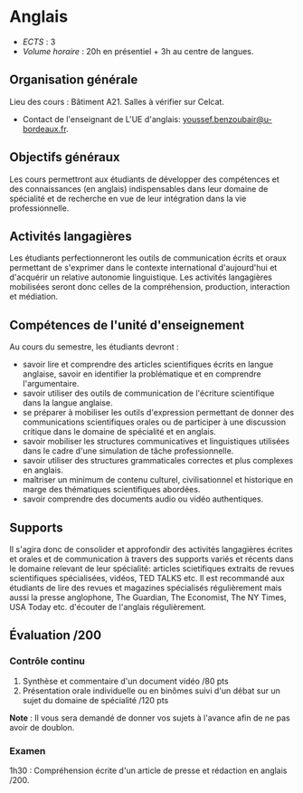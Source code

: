 # Anglais

* *ECTS* : 3
* *Volume horaire* : 20h en présentiel + 3h  au centre de langues.

## Organisation générale

Lieu des cours : Bâtiment A21. Salles à vérifier sur Celcat.

* Contact de l'enseignant de L'UE d'anglais: [youssef.benzoubair@u-bordeaux.fr](youssef.benzoubair@u-bordeaux.fr).

## Objectifs généraux

Les cours permettront aux étudiants de développer des compétences et des connaissances (en anglais) indispensables dans leur domaine de spécialité et de recherche en vue de leur intégration dans la vie professionnelle.

## Activités langagières

Les étudiants perfectionneront les outils de communication écrits et oraux permettant de s'exprimer dans le contexte international d'aujourd'hui et d'acquérir un relative autonomie linguistique. Les activités langagières mobilisées seront donc celles de la compréhension, production, interaction et médiation.

## Compétences de l'unité d'enseignement

Au cours du semestre, les étudiants devront :

* savoir lire et comprendre des articles scientifiques écrits en langue anglaise, savoir en identifier la problématique et en comprendre l'argumentaire.
* savoir utiliser des outils de communication de l'écriture scientifique dans la langue anglaise.
* se préparer à mobiliser les outils d'expression permettant de donner des communications scientifiques orales ou de participer à une discussion critique dans le domaine de spécialité et en anglais.
* savoir mobiliser les structures communicatives et linguistiques utilisées dans le cadre d'une simulation de tâche professionnelle.
* savoir utiliser des structures grammaticales correctes et plus complexes en anglais.
* maîtriser un minimum de contenu culturel, civilisationnel et historique en marge des thématiques scientifiques abordées.
* savoir comprendre des documents audio ou vidéo authentiques.

## Supports 

Il s'agira donc de consolider et approfondir des activités langagières écrites et orales et de communication à travers des supports variés et récents dans le domaine relevant de leur spécialité: articles scietifiques extraits de revues scientifiques spécialisées, vidéos, TED TALKS etc. Il est recommandé aux étudiants de lire des revues et magazines spécialisés régulièrement mais aussi la presse anglophone, The Guardian, The Economist, The NY Times, USA Today etc. d'écouter de l'anglais régulièrement.

## Évaluation /200

### Contrôle continu

1. Synthèse et commentaire d'un document vidéo /80 pts
2. Présentation orale individuelle ou en binômes suivi d'un débat sur un sujet du domaine de spécialité /120 pts

**Note** : Il vous sera demandé de donner vos sujets à l'avance afin de ne pas avoir de doublon.

### Examen

1h30 : Compréhension écrite d'un article de presse et rédaction en anglais /200.